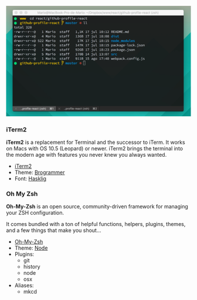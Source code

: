 ![iTerm2](terminal.jpg)

### iTerm2
**iTerm2** is a replacement for Terminal and the successor to iTerm. It works on Macs with OS 10.5 (Leopard) or newer. iTerm2 brings the terminal into the modern age with features you never knew you always wanted.

* [iTerm2](https://www.iterm2.com/)
* Theme: [Brogrammer](https://github.com/mbadolato/iTerm2-Color-Schemes)
* Font: [Hasklig](https://github.com/i-tu/Hasklig/)

### Oh My Zsh
**Oh-My-Zsh** is an open source, community-driven framework for managing your ZSH configuration. 

It comes bundled with a ton of helpful functions, helpers, plugins, themes, and a few things that make you shout...

* [Oh-My-Zsh](https://ohmyz.sh)
* Theme: [Node](https://github.com/skuridin/oh-my-zsh-node-theme)
* Plugins:
  * git
  * history
  * node
  * osx
* Aliases:
  * mkcd
